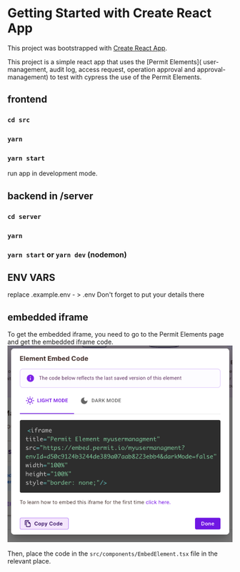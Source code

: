 # Getting Started with Create React App

This project was bootstrapped with [Create React App](https://github.com/facebook/create-react-app).

This project is a simple react app that uses the [Permit Elements]( user-management, audit log, access request,
operation approval and approval-management) to test with cypress the use of the Permit Elements.

## frontend
### `cd src`
### `yarn`
### `yarn start`

run app in development mode.


## backend in /server
### `cd server`
### `yarn`
### `yarn start` or `yarn dev` (nodemon)

## ENV VARS
replace .example.env - > .env
Don't forget to put your details there

## embedded iframe
To get the embedded iframe, you need to go to the Permit Elements page and get the embedded iframe code.
![add iframe](public/iframe.png)


Then, place the code in the `src/components/EmbedElement.tsx` file in the relevant place.


